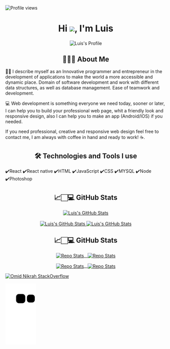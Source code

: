 ![Profile views](https://gpvc.arturio.dev/LuisDa20?v=3)

<h1 align="center">Hi <img src="https://raw.githubusercontent.com/LuisD20/LuisD20/master/wave.gif" width="30px">, I'm Luis</h1>

<div align="center">
  <img align="center" src="https://readme-typing-svg.herokuapp.com?center=true&vCenter=true&lines=I'm+a+Full+stack+developer.;I'm+a+DevOps+developer.;I'm+a+UI+%2F+UX+Designer.;I'm+a+Entrepreneur." alt="Luis's Profile" />
</div>



<h2 align="center">👨🏻‍💻 About Me</h2>
<p>
  👨‍💻 I describe myself as an Innovative programmer and entrepreneur in the development of applications to make the world a more accessible and dynamic place. Domain of software development and work with different data structures, as well as database management. Ease of teamwork and development.

  💻 Web development is something everyone we need today, sooner or later, I can help you to build your professional web page, whit a friendly look and responsive design, also I can help you to make an app (Android/IOS) if you needed.

  If you need professional, creative and responsive web design feel free to contact me, I am always with coffee in hand and ready to work! ☕.
</p>

<h2 align="center">🛠️ Technologies and Tools I use</h2>

✔️React
✔️React native
✔️HTML
✔️JavaScript
✔️CSS
✔️MYSQL
✔️Node
✔️Photoshop

<h2 align="center">&#x1f4c8;🏻‍💻 GitHub Stats</h2>

<div align="center">
  <a href="https://github.com/LuisD20">
    <img align="center" src="http://github-readme-streak-stats.herokuapp.com?user=LuisD20&theme=github-dark-blue&date_format=M%20j%5B%2C%20Y%5D" alt="Luis's GitHub Stats" />
  </a>
</div>
<span>&nbsp;</span>
<div align="center">
  <a href="https://github.com/LuisD20">
    <img height="180em" src="https://github-readme-stats.vercel.app/api?username=LuisD20&show_icons=true&theme=github_dark&include_all_commits=true&count_private=true" alt="Luis's GitHub Stats" />
    <img height="180em" src="https://github-readme-stats.vercel.app/api/top-langs/?username=LuisD20&layout=compact&langs_count=7&theme=github_dark" alt="Luis's GitHub Stats" />
  </a>
</div>

<h2 align="center">&#x1f4c8;🏻‍💻 GitHub Stats</h2>

<p align="center">
  <a href="https://github.com/LuisD20">
    <img align="center" src="https://github-readme-stats.vercel.app/api/pin/?username=anuraghazra&repo=github-readme-stats&theme=github_dark" alt="Repo Stats" />
    <span>&nbsp;</span>
    <img align="center" src="https://github-readme-stats.vercel.app/api/pin/?username=anuraghazra&repo=github-readme-stats&theme=github_dark" alt="Repo Stats" />
  </a>
</p>

<p align="center">
  <a href="https://github.com/LuisD20">
    <img align="center" src="https://github-readme-stats.vercel.app/api/pin/?username=anuraghazra&repo=github-readme-stats&theme=github_dark" alt="Repo Stats" />
    <span>&nbsp;</span>
    <img align="center" src="https://github-readme-stats.vercel.app/api/pin/?username=anuraghazra&repo=github-readme-stats&theme=github_dark" alt="Repo Stats" />
  </a>
</p>

[![Omid Nikrah StackOverflow](https://github-readme-stackoverflow.vercel.app/?userID=13102124&theme=dark)](https://stackoverflow.com/users/6558042/omid-nikrah)

![Snake animation](https://github.com/rafaballerini/rafaballerini/blob/output/github-contribution-grid-snake.svg)
                                                                                                                                          

